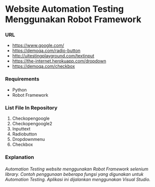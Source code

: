 # Website Automation Testing Menggunakan Robot Framework

### URL

* https://www.google.com/
* https://demoqa.com/radio-button
* http://uitestingplayground.com/textinput
* https://the-internet.herokuapp.com/dropdown
* https://demoqa.com/checkbox 
 
### Requirements

* Python
* Robot Framework

### List File In Repository

1. Checkopengoogle
1. Checkopengoogle2
1. Inputtext
1. Radiobutton
1. Dropdownmenu
1. Checkbox

### Explanation
###### Automation Testing website menggunakan Robot Framework selenium library. Contoh penggunaan beberapa fungsi yang digunakan untuk Automation Testing. Aplikasi ini dijalankan menggunakan Visual Studio.